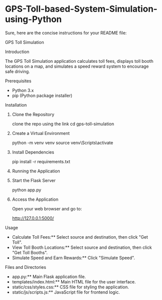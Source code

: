 # GPS-Toll-based-System-Simulation-using-Python

Sure, here are the concise instructions for your README file:



GPS Toll Simulation

Introduction

The GPS Toll Simulation application calculates toll fees, displays toll booth locations on a map, and simulates a speed reward system to encourage safe driving.

Prerequisites

- Python 3.x
- pip (Python package installer)

Installation

1. Clone the Repository

 
   clone the repo using the link
   cd gps-toll-simulation
  

2. Create a Virtual Environment

   
   python -m venv venv
   source venv\Scripts\activate
 

3. Install Dependencies

  
   pip install -r requirements.txt
  

4. Running the Application

1. Start the Flask Server

   
   python app.py
   

2. Access the Application

   Open your web browser and go to:

   
   http://127.0.0.1:5000/
   

Usage

- Calculate Toll Fees:** Select source and destination, then click "Get Toll".
- View Toll Booth Locations:** Select source and destination, then click "Get Toll Booths".
- Simulate Speed and Earn Rewards:** Click "Simulate Speed".

Files and Directories

- app.py:** Main Flask application file.
- templates/index.html:** Main HTML file for the user interface.
- static/css/styles.css:** CSS file for styling the application.
- static/js/scripts.js:** JavaScript file for frontend logic.
